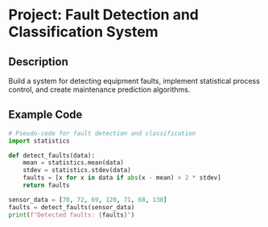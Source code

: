 # Project: Fault Detection and Classification System

## Description
Build a system for detecting equipment faults, implement statistical process control, and create maintenance prediction algorithms.

## Example Code
```python
# Pseudo-code for fault detection and classification
import statistics

def detect_faults(data):
    mean = statistics.mean(data)
    stdev = statistics.stdev(data)
    faults = [x for x in data if abs(x - mean) > 2 * stdev]
    return faults

sensor_data = [70, 72, 69, 120, 71, 68, 130]
faults = detect_faults(sensor_data)
print(f"Detected faults: {faults}")
```
